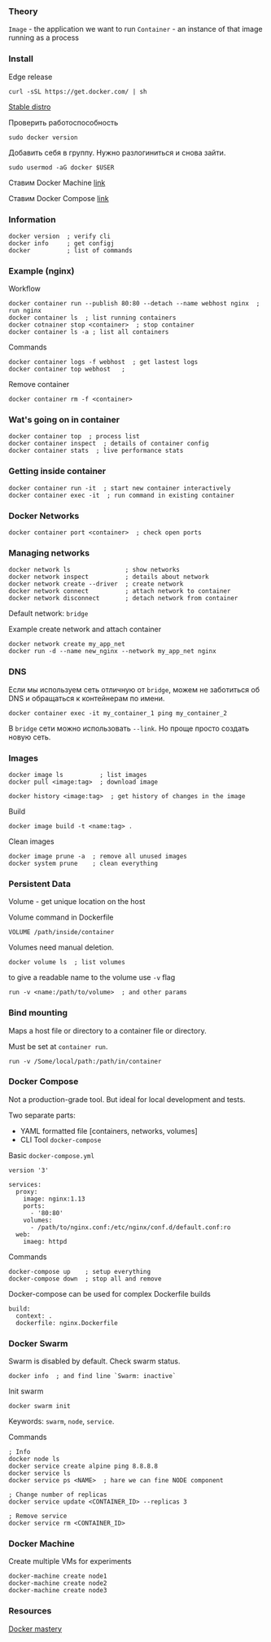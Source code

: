 ### Theory

`Image` - the application we want to run
`Container` - an instance of that image running as a process

### Install

Edge release
```
curl -sSL https://get.docker.com/ | sh
```

[Stable distro](store.docker.com)

Проверить работоспособность
```
sudo docker version
```

Добавить себя в группу. Нужно разлогиниться и снова зайти.
```
sudo usermod -aG docker $USER
```

Ставим Docker Machine [link](https://docs.docker.com/machine/install-machine/)

Ставим Docker Compose [link](https://docs.docker.com/compose/install/)

### Information

```
docker version  ; verify cli
docker info     ; get configj
docker          ; list of commands
```

### Example (nginx)
Workflow
```
docker container run --publish 80:80 --detach --name webhost nginx  ; run nginx
docker container ls  ; list running containers
docker cotnainer stop <container>  ; stop container
docker container ls -a ; list all containers
```

Commands
```
docker container logs -f webhost  ; get lastest logs
docker container top webhost   ;
```

Remove container
```
docker container rm -f <container>
```

### Wat's going on in container
```
docker container top  ; process list
docker container inspect  ; details of container config
docker container stats  ; live performance stats
```

### Getting inside container
```
docker container run -it  ; start new container interactively
docker container exec -it  ; run command in existing container
```

### Docker Networks
```
docker container port <container>  ; check open ports
```

### Managing networks
```
docker network ls               ; show networks
docker network inspect          ; details about network
docker network create --driver  ; create network
docker network connect          ; attach network to container
docker network disconnect       ; detach network from container
```

Default network: `bridge`

Example create network and attach container
```
docker network create my_app_net
docker run -d --name new_nginx --network my_app_net nginx
```

### DNS

Если мы используем сеть отличную от `bridge`, можем не заботиться об DNS и обращаться к контейнерам по имени.
```
docker container exec -it my_container_1 ping my_container_2
```

В `bridge` сети можно использовать `--link`. Но проще просто создать  новую сеть.

### Images

```
docker image ls          ; list images
docker pull <image:tag>  ; download image

docker history <image:tag>  ; get history of changes in the image
```

Build
```
docker image build -t <name:tag> .
```

Clean images
```
docker image prune -a  ; remove all unused images
docker system prune    ; clean everything
```

### Persistent Data

Volume - get unique location on the host

Volume command in Dockerfile
```
VOLUME /path/inside/container
```

Volumes need manual deletion.

```
docker volume ls  ; list volumes
```

to give a readable name to the volume use `-v` flag
```
run -v <name:/path/to/volume>  ; and other params
```

### Bind mounting

Maps a host file or directory to a container file or directory.

Must be set at `container run`.

```
run -v /Some/local/path:/path/in/container
```

### Docker Compose

Not a production-grade tool. But ideal for local development and tests.

Two separate parts:
- YAML formatted file [containers, networks, volumes]
- CLI Tool `docker-compose`

Basic `docker-compose.yml`
```
version '3'

services:
  proxy:
    image: nginx:1.13
    ports:
      - '80:80'
    volumes:
      - /path/to/nginx.conf:/etc/nginx/conf.d/default.conf:ro
  web:
    imaeg: httpd

```

Commands
```
docker-compose up    ; setup everything
docker-compose down  ; stop all and remove
```

Docker-compose can be used for complex Dockerfile builds
```
build:
  context: .
  dockerfile: nginx.Dockerfile
```

### Docker Swarm

Swarm is disabled by default.
Check swarm status.
```
docker info  ; and find line `Swarm: inactive`
```

Init swarm
```
docker swarm init
```

Keywords: `swarm`, `node`, `service`.

Commands
```
; Info
docker node ls
docker service create alpine ping 8.8.8.8
docker service ls
docker service ps <NAME>  ; hare we can fine NODE component

; Change number of replicas
docker service update <CONTAINER_ID> --replicas 3

; Remove service
docker service rm <CONTAINER_ID>
```

### Docker Machine

Create multiple VMs for experiments
```
docker-machine create node1
docker-machine create node2
docker-machine create node3
```

### Resources

[Docker mastery](https://www.udemy.com/course/docker-mastery/)
